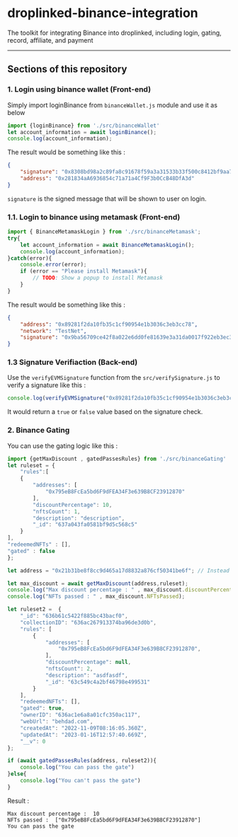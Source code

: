 # droplinked-binance-integration
The toolkit for integrating Binance into droplinked, including login, gating, record, affiliate, and payment

---

## Sections of this repository


### 1. Login using binance wallet (Front-end)

Simply import loginBinance from `binanceWallet.js` module and use it as below

```js
import {loginBinance} from './src/binanceWallet'
let account_information = await loginBinance();
console.log(account_information);
```

The result would be something like this : 

```json
{
    "signature": "0x8308bd98a2c89fa8c91678f59a3a31533b33f500c8412bf9aa74abb2719a193d2ebc28b32de78586b5a282014339216f31ca533784962a209f0aeac553787cda1c",
    "address": "0x281834aA6936854c71a71a4Cf9F3b0CcB48DfA3d"
}
```
`signature` is the signed message that will be shown to user on login.


### 1.1. Login to binance using metamask (Front-end)

```js
import { BinanceMetamaskLogin } from './src/binanceMetamask';
try{
    let account_information = await BinanceMetamaskLogin();
    console.log(account_information);
}catch(error){
    console.error(error);
    if (error == "Please install Metamask"){
        // TODO: Show a popup to install Metamask
    }
}
```

The result would be something like this : 

```json
{
    "address": "0x89281f2da10fb35c1cf90954e1b3036c3eb3cc78",
    "network": "TestNet",
    "signature": "0x9ba56709ce42f8a022e6dd0fe81639e3a31da0017f922eb3ec355dcf579bb8380a85641d6b771473d26902c64b42411308dfab0837c121a3c29cdda705a4c2111c"
}
```

### 1.3 Signature Verifiaction (Back-end)

Use the `verifyEVMSignature` function from the `src/verifySignature.js` to verify a signature like this :

```js
console.log(verifyEVMSignature("0x89281f2da10fb35c1cf90954e1b3036c3eb3cc78" , "0x9ba56709ce42f8a022e6dd0fe81639e3a31da0017f922eb3ec355dcf579bb8380a85641d6b771473d26902c64b42411308dfab0837c121a3c29cdda705a4c2111c"));
```

It would return a `true` or `false` value based on the signature check.


### 2. Binance Gating

You can use the gating logic like this : 

```js
import {getMaxDiscount , gatedPassesRules} from './src/binanceGating'
let ruleset = {
    "rules":[
    {
        "addresses": [ 
            "0x795eB8FcEa5bd6F9dFEA34F3e639B8CF23912870"
        ],
        "discountPercentage": 10,
        "nftsCount": 1,
        "description": "description",
        "_id": "637a043fa0581bf9d5c568c5"
    }
],
"redeemedNFTs" : [],
"gated" : false
};

let address = "0x21b31be8f8cc9d465a17d8832a876cf50341be6f"; // Instead of this address, put the `address` from account_information that you get from login

let max_discount = await getMaxDiscount(address,ruleset);
console.log("Max discount percentage : " , max_discount.discountPercentage);
console.log("NFTs passed : " , max_discount.NFTsPassed);

let ruleset2 =  {
    "_id": "636b61c5422f885bc43bacf0",
    "collectionID": "636ac267913374ba96de3d0b",
    "rules": [
        {
            "addresses": [
                "0x795eB8FcEa5bd6F9dFEA34F3e639B8CF23912870",
            ],
            "discountPercentage": null,
            "nftsCount": 2,
            "description": "asdfasdf",
            "_id": "63c549c4a2bf46798e499531"
        }
    ],
    "redeemedNFTs": [],
    "gated": true,
    "ownerID": "636ac1e6a8a01cfc350ac117",
    "webUrl": "behdad.com",
    "createdAt": "2022-11-09T08:16:05.360Z",
    "updatedAt": "2023-01-16T12:57:40.669Z",
    "__v": 0
};

if (await gatedPassesRules(address, ruleset2)){
    console.log("You can pass the gate")
}else{
    console.log("You can't pass the gate")
}
```

Result : 
```
Max discount percentage :  10
NFTs passed :  ["0x795eB8FcEa5bd6F9dFEA34F3e639B8CF23912870"]
You can pass the gate
```


